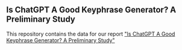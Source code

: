## Is ChatGPT A Good Keyphrase Generator? A Preliminary Study
This repository contains the data for our report ["Is ChatGPT A Good Keyphrase Generator? A Preliminary Study"]()
